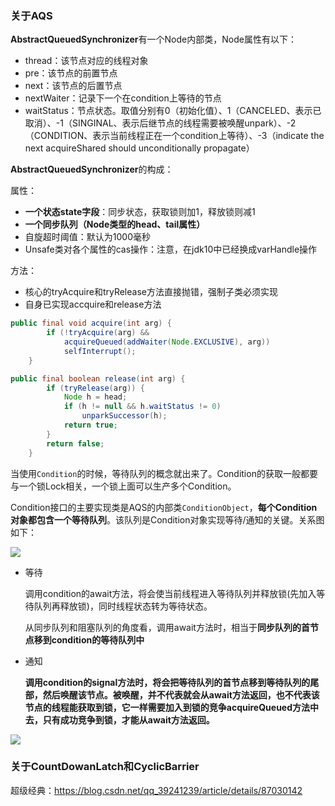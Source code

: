 ### 关于AQS

**AbstractQueuedSynchronizer**有一个Node内部类，Node属性有以下：

- thread：该节点对应的线程对象
- pre：该节点的前置节点
- next：该节点的后置节点
- nextWaiter：记录下一个在condition上等待的节点
- waitStatus：节点状态。取值分别有0（初始化值）、1（CANCELED、表示已取消）、-1（SINGINAL、表示后继节点的线程需要被唤醒unpark）、-2（CONDITION、表示当前线程正在一个condition上等待）、-3（indicate the next acquireShared should unconditionally propagate）

**AbstractQueuedSynchronizer**的构成：

属性：

- **一个状态state字段**：同步状态，获取锁则加1，释放锁则减1
- **一个同步队列（Node类型的head、tail属性）**
- 自旋超时阈值：默认为1000毫秒
- Unsafe类对各个属性的cas操作：注意，在jdk10中已经换成varHandle操作

方法：

- 核心的tryAcquire和tryRelease方法直接抛错，强制子类必须实现
- 自身已实现accquire和release方法

```java
public final void acquire(int arg) {
        if (!tryAcquire(arg) &&
            acquireQueued(addWaiter(Node.EXCLUSIVE), arg))
            selfInterrupt();
    }

public final boolean release(int arg) {
        if (tryRelease(arg)) {
            Node h = head;
            if (h != null && h.waitStatus != 0)
                unparkSuccessor(h);
            return true;
        }
        return false;
    }
```

当使用`Condition`的时候，等待队列的概念就出来了。Condition的获取一般都要与一个锁Lock相关，一个锁上面可以生产多个Condition。

Condition接口的主要实现类是AQS的内部类`ConditionObject`，**每个Condition对象都包含一个等待队列**。该队列是Condition对象实现等待/通知的关键。关系图如下：

![](E:\study\再出发\image\aqs.jpg)

- 等待

  调用condition的await方法，将会使当前线程进入等待队列并释放锁(先加入等待队列再释放锁)，同时线程状态转为等待状态。

  从同步队列和阻塞队列的角度看，调用await方法时，相当于**同步队列的首节点移到condition的等待队列中**

- 通知

  **调用condition的signal方法时，将会把等待队列的首节点移到等待队列的尾部，然后唤醒该节点。被唤醒，并不代表就会从await方法返回，也不代表该节点的线程能获取到锁，它一样需要加入到锁的竞争acquireQueued方法中去，只有成功竞争到锁，才能从await方法返回。**

![](E:\study\再出发\image\lock.jpg)

### 关于CountDowanLatch和CyclicBarrier

超级经典：https://blog.csdn.net/qq_39241239/article/details/87030142